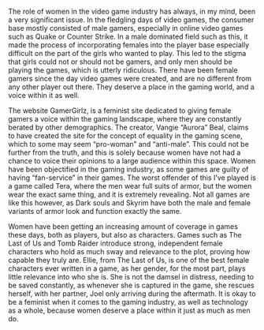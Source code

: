   The role of women in the video game industry has always, in my mind, been a very significant issue. 
In the fledgling days of video games, the consumer base mostly consisted of male gamers, especially in online video games such as Quake or Counter Strike. 
In a male dominated field such as this, it made the process of incorporating females into the player base especially difficult on the part of the girls who wanted to play. 
This led to the stigma that girls could not or should not be gamers, and only men should be playing the games, which is utterly ridiculous. 
There have been female gamers since the day video games were created, and are no different from any other player out there. They deserve a place in the gaming world, and a voice within it as well. 


  The website GamerGirlz, is a feminist site dedicated to giving female gamers a voice within the gaming landscape, where they are constantly berated by other demographics. 
The creator, Vangie “Aurora” Beal, claims to have created the site for the concept of equality in the gaming scene, which to some may seem “pro-woman” and “anti-male”. 
This could not be further from the truth, and this is solely because women have not had a chance to voice their opinions to a large audience within this space. 
Women have been objectified in the gaming industry, as some games are guilty of having “fan-service” in their games. 
The worst offender of this I’ve played is a game called Tera, where the men wear full suits of armor, but the women wear the exact same thing, and it is extremely revealing. 
Not all games are like this however, as Dark souls and Skyrim have both the male and female variants of armor look and function exactly the same. 


  Women have been getting an increasing amount of coverage in games these days, both as players, but also as characters. Games such as The Last of Us and Tomb Raider introduce strong, independent female characters who hold as much sway and relevance to the plot, proving how capable they truly are. 
Ellie, from The Last of Us, is one of the best female characters ever written in a game, as her gender, for the most part, plays little relevance into who she is. 
She is not the damsel in distress, needing to be saved constantly, as whenever she is captured in the game, she rescues herself, with her partner, Joel only arriving during the aftermath. 
It is okay to be a feminist when it comes to the gaming industry, as well as technology as a whole, because women deserve a place within it just as much as men do.  
